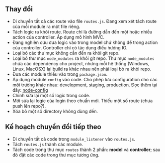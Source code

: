 ## Thay đổi

+ Di chuyển tất cả các route vào file ```routes.js```. Đang xem xét tách route của mỗi module ra một file riêng.
+ Tách logic ra khỏi route. Route chỉ là đường dẫn đến một hoặc nhiều action của controller. Áp dụng mô hình MVC.
+ Đang nghiên cứu đưa logic vào trong model chứ không để trong action của controller. Controller chỉ có tác dụng điều hướng IO.
+ Loại bỏ các thư mục không cần đến ra khỏi git repo.
+ Loại bỏ thư mục ```node_modules``` ra khỏi git repo. Thư mục ```node_modules``` chứa các dependency cho project, nhưng mỗi hệ thống (Windows, Linux, MacOSX)
lại build ra khác nhau nên phải loại bỏ ra khỏi repo.
+ Đưa các module thiếu vào trong ```package.json```.
+ Áp dụng module ```config``` vào code. Cho phép lưu configuration cho các môi trường khác nhau: development, staging, production.
Đọc thêm tại đây: [node-config](https://github.com/lorenwest/node-config)
+ Chỉnh sửa lại một số logic trong code.
+ Mới sửa lại logic của login theo chuẩn mới. Thiếu một số route (chưa push lên repo?).
+ Xóa bỏ một số directory không dùng đến.

## Kế hoạch chuyển đổi tiếp theo

+ Di chuyển tất cả code trong ```module_listener``` vào ```routes.js```.
+ Tách ```routes.js``` thành các module.
+ Tách code trong thư mục ```routes``` thành 2 phần: __model__ và __controller__; sau đó đặt các code trong thư mục tương ứng.